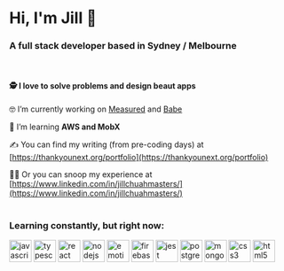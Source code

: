<h1 align="left">Hi, I'm Jill 👋</h1>

<h3 align="left">A full stack developer based in Sydney / Melbourne</h3>


<br />

#### 🕵️ I love to solve problems and design beaut apps

🤓 I’m currently working on [Measured](https://github.com/smatthews5/measured) and [Babe](https://github.com/jillmasters/babe)

🌱 I’m learning **AWS and MobX**   

✍️ You can find my writing (from pre-coding days) at [https://thankyounext.org/portfolio](https://thankyounext.org/portfolio)

👩‍💻 Or you can snoop my experience at [https://www.linkedin.com/in/jillchuahmasters/](https://www.linkedin.com/in/jillchuahmasters/)
<br /><br />


<h3 align="left">Learning constantly, but right now:</h3>
<p align="left"> 
   <img src="https://user-images.githubusercontent.com/61055933/103519760-0019ec00-4e6e-11eb-9480-35ed7e65e1ba.png" alt="javascript" width="40" height="40"/>
<img src="https://user-images.githubusercontent.com/61055933/103519525-93065680-4e6d-11eb-82ac-5722d853bc1e.png" alt="typescript" width="40" height="40"/>
<img src="https://user-images.githubusercontent.com/61055933/103519929-40796a00-4e6e-11eb-9ec6-f799781ffb8e.png" alt="react" width="40" height="40"/>
<img src="https://user-images.githubusercontent.com/61055933/103520131-99490280-4e6e-11eb-876f-c4a2be0efc96.png" alt="nodejs" width="40" height="40"/>
<img src="https://camo.githubusercontent.com/209bdea972b9b6ef90220c59ecbe66d35ffefa8a/68747470733a2f2f63646e2e7261776769742e636f6d2f746b6834342f656d6f74696f6e2f6d61737465722f656d6f74696f6e2e706e67" alt="emotion" width="40" height="40"/> </a> 
<img src="https://www.vectorlogo.zone/logos/firebase/firebase-icon.svg" alt="firebase" width="40" height="40"/> </a>  
<img src="https://user-images.githubusercontent.com/61055933/103520537-37d56380-4e6f-11eb-8e54-5958f03ec5c5.jpg" alt="jest" width="40" height="40"/>
<img src="https://user-images.githubusercontent.com/61055933/103520803-a3b7cc00-4e6f-11eb-9637-260575f292e6.png" alt="postgresql" width="40" height="40"/>
<img src="https://user-images.githubusercontent.com/61055933/103521032-027d4580-4e70-11eb-92b1-30a1a030e30e.png" alt="mongodb" width="40" height="40"/>
<img src="https://user-images.githubusercontent.com/61055933/103521233-4f611c00-4e70-11eb-94aa-63718a15a521.png" alt="css3" width="40" height="40"/>
<img src="https://user-images.githubusercontent.com/61055933/103521300-6d2e8100-4e70-11eb-8066-ac62dc4ca645.png" alt="html5" width="40" height="40"/> 
</p>

